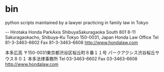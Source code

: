 bin
===

python scripts maintained by a lawyer practicing in family law in Tokyo

-- 
Hirotaka Honda
ParkAxis ShibuyaSakuragaoka South 801
8-11  Sakuragaokacho, Shibuya-Ku
Tokyo 150-0031, Japan
Honda Law Office
Tel 81-3-3463-6602 Fax 81-3-3463-6608
http://www.hondalaw.com

本多広高
〒150-0031東京都渋谷区桜丘町８番１１号
パークアクシス渋谷桜丘サウス８０１
本多法律事務所
Tel 03-3463-6602 Fax 03-3463-6608
http://www.hondalaw.com


